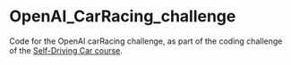 # OpenAI_CarRacing_challenge

Code for the OpenAI carRacing challenge, as part of the coding challenge of the [Self-Driving Car course](https://uni-tuebingen.de/en/fakultaeten/mathematisch-naturwissenschaftliche-fakultaet/fachbereiche/informatik/lehrstuehle/autonomous-vision/lectures/self-driving-cars/).
